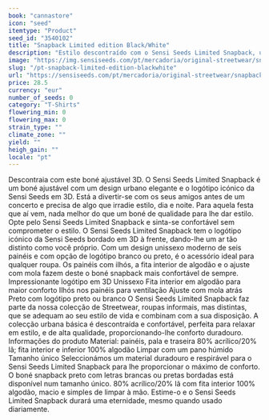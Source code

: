 ```yaml
---
book: "cannastore"
icon: "seed"
itemtype: "Product"
seed_id: "3540102"
title: "Snapback Limited edition Black/White"
description: "Estilo descontraído com o Sensi Seeds Limited Snapback, um boné com um design urbano elegante e o logótipo icónico da Sensi Seeds em 3D. Compre já!"
image: "https://img.sensiseeds.com/pt/mercadoria/original-streetwear/snapback-limited-edition-black-white-image.png"
slug: "/pt-snapback-limited-edition-blackwhite"
url: "https://sensiseeds.com/pt/mercadoria/original-streetwear/snapback-limited-edition-black-white?a_aid=cannastore"
price: 28.5
currency: "eur"
number_of_seeds: 0
category: "T-Shirts"
flowering_min: 0
flowering_max: 0
strain_type: ""
climate_zone: ""
yield: ""
heigh_gain: ""
locale: "pt"
---
```

Descontraia com este boné ajustável 3D. O Sensi Seeds Limited Snapback é um boné ajustável com um design urbano elegante e o logótipo icónico da Sensi Seeds em 3D. Está a divertir-se com os seus amigos antes de um concerto e precisa de algo que irradie estilo, dia e noite. Para aquela festa que aí vem, nada melhor do que um boné de qualidade para lhe dar estilo. Opte pelo Sensi Seeds Limited Snapback e sinta-se confortável sem comprometer o estilo. O Sensi Seeds Limited Snapback tem o logótipo icónico da Sensi Seeds bordado em 3D à frente, dando-lhe um ar tão distinto como você próprio. Com um design unissexo moderno de seis painéis e com opção de logótipo branco ou preto, é o acessório ideal para qualquer roupa. Os painéis com ilhós, a fita interior de algodão e o ajuste com mola fazem deste o boné snapback mais confortável de sempre. Impressionante logótipo em 3D Unissexo Fita interior em algodão para maior conforto Ilhós nos painéis para ventilação Ajuste com mola atrás Preto com logótipo preto ou branco O Sensi Seeds Limited Snapback faz parte da nossa colecção de Streetwear, roupas informais, mas distintas, que se adequam ao seu estilo de vida e combinam com a sua disposição. A colecção urbana básica é descontraída e confortável, perfeita para relaxar em estilo, e de alta qualidade, proporcionando-lhe conforto duradouro. Informações do produto Material: painéis, pala e traseira 80% acrílico/20% lã; fita interior e inferior 100% algodão Limpar com um pano húmido Tamanho único Seleccionámos um material duradouro e respirável para o Sensi Seeds Limited Snapback para lhe proporcionar o máximo de conforto. O boné snapback preto com letras brancas ou pretas bordadas está disponível num tamanho único. 80% acrílico/20% lã com fita interior 100% algodão, macio e simples de limpar à mão. Estime-o e o Sensi Seeds Limited Snapback durará uma eternidade, mesmo quando usado diariamente.
